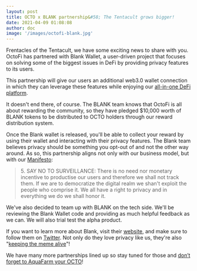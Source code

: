 ```yaml
---
layout: post
title: OCTO x BLANK partnership&#58; The Tentacult grows bigger! 
date: 2021-04-09 01:08:08 
author: doc
image: '/images/octofi-blank.jpg'
---
```


Frentacles of the Tentacult, we have some exciting news to share with you. OctoFi has partnered with Blank Wallet, a user-driven project that focuses on solving some of the biggest issues in DeFi by providing privacy features to its users.

This partnership will give our users an additional web3.0 wallet connection in which they can leverage these features while enjoying our [all-in-one DeFi platform](https://app.octo.fi).

It doesn't end there, of course. The BLANK team knows that OctoFi is all about rewarding the community, so they have pledged $10,000 worth of BLANK tokens to be distributed to OCTO holders through our reward distribution system.

Once the Blank wallet is released, you'll be able to collect your reward by using their wallet and interacting with their privacy features. The Blank team believes privacy should be something you opt-out of and not the other way around. As so, this partnership aligns not only with our business model, but with our [Manifesto](/blog/tentacult-manifesto):

> 5\. SAY NO TO SURVEILLANCE: There is no need nor monetary incentive to productise our users and therefore we shall not track them. If we are to democratize the digital realm we shan't exploit the people who comprise it. We all have a right to privacy and in everything we do we shall honor it.

We've also decided to team up with BLANK on the tech side. We'll be reviewing the Blank Wallet code and providing as much helpful feedback as we can. We will also trial test the alpha product.

If you want to learn more about Blank, visit their [website](https://www.goblank.io/), and make sure to follow them on [Twitter](https://twitter.com/blankwallet). Not only do they love privacy like us, they're also "[keeping the meme alive](https://blankwallet.medium.com/blank-meme-competition-winners-announced-d29be6e4ac17)"!

We have many more partnerships lined up so stay tuned for those and [don’t forget to AquaFarm your OCTO](https://octo.fi/blog/octo-usdc-lp-rewards-return)!
